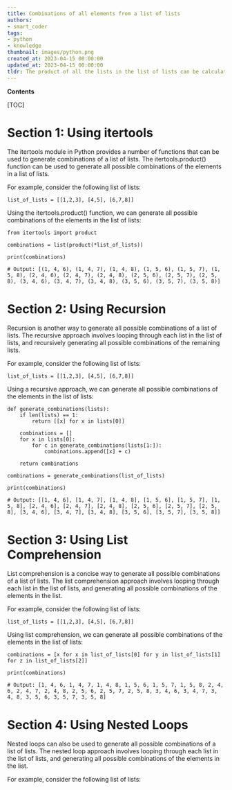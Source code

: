 ```yaml
---
title: Combinations of all elements from a list of lists
authors:
- smart_coder
tags:
- python
- knowledge
thumbnail: images/python.png
created_at: 2023-04-15 00:00:00
updated_at: 2023-04-15 00:00:00
tldr: The product of all the lists in the list of lists can be calculated using itertools.product().
---
```


**Contents**

[TOC]

# Section 1: Using itertools

The itertools module in Python provides a number of functions that can be used to generate combinations of a list of lists. The itertools.product() function can be used to generate all possible combinations of the elements in a list of lists.

For example, consider the following list of lists:

```
list_of_lists = [[1,2,3], [4,5], [6,7,8]]
```

Using the itertools.product() function, we can generate all possible combinations of the elements in the list of lists:

```
from itertools import product

combinations = list(product(*list_of_lists))

print(combinations)

# Output: [(1, 4, 6), (1, 4, 7), (1, 4, 8), (1, 5, 6), (1, 5, 7), (1, 5, 8), (2, 4, 6), (2, 4, 7), (2, 4, 8), (2, 5, 6), (2, 5, 7), (2, 5, 8), (3, 4, 6), (3, 4, 7), (3, 4, 8), (3, 5, 6), (3, 5, 7), (3, 5, 8)]
```

# Section 2: Using Recursion

Recursion is another way to generate all possible combinations of a list of lists. The recursive approach involves looping through each list in the list of lists, and recursively generating all possible combinations of the remaining lists.

For example, consider the following list of lists:

```
list_of_lists = [[1,2,3], [4,5], [6,7,8]]
```

Using a recursive approach, we can generate all possible combinations of the elements in the list of lists:

```
def generate_combinations(lists):
    if len(lists) == 1:
        return [[x] for x in lists[0]]

    combinations = []
    for x in lists[0]:
        for c in generate_combinations(lists[1:]):
            combinations.append([x] + c)

    return combinations

combinations = generate_combinations(list_of_lists)

print(combinations)

# Output: [[1, 4, 6], [1, 4, 7], [1, 4, 8], [1, 5, 6], [1, 5, 7], [1, 5, 8], [2, 4, 6], [2, 4, 7], [2, 4, 8], [2, 5, 6], [2, 5, 7], [2, 5, 8], [3, 4, 6], [3, 4, 7], [3, 4, 8], [3, 5, 6], [3, 5, 7], [3, 5, 8]]
```

# Section 3: Using List Comprehension

List comprehension is a concise way to generate all possible combinations of a list of lists. The list comprehension approach involves looping through each list in the list of lists, and generating all possible combinations of the elements in the list.

For example, consider the following list of lists:

```
list_of_lists = [[1,2,3], [4,5], [6,7,8]]
```

Using list comprehension, we can generate all possible combinations of the elements in the list of lists:

```
combinations = [x for x in list_of_lists[0] for y in list_of_lists[1] for z in list_of_lists[2]]

print(combinations)

# Output: [1, 4, 6, 1, 4, 7, 1, 4, 8, 1, 5, 6, 1, 5, 7, 1, 5, 8, 2, 4, 6, 2, 4, 7, 2, 4, 8, 2, 5, 6, 2, 5, 7, 2, 5, 8, 3, 4, 6, 3, 4, 7, 3, 4, 8, 3, 5, 6, 3, 5, 7, 3, 5, 8]
```

# Section 4: Using Nested Loops

Nested loops can also be used to generate all possible combinations of a list of lists. The nested loop approach involves looping through each list in the list of lists, and generating all possible combinations of the elements in the list.

For example, consider the following list of lists:
